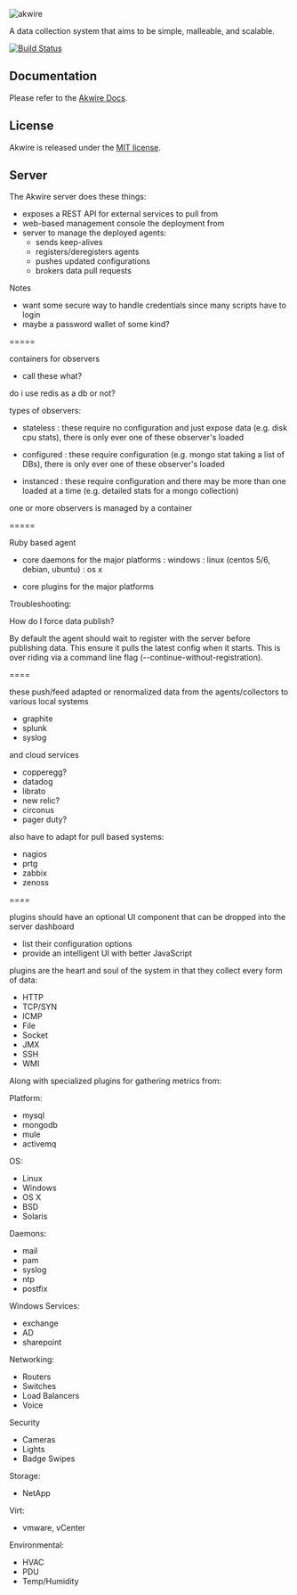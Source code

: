 ![akwire](https://raw.github.com/littlenag/akwire/master/akwire-logo.png)

A data collection system that aims to be simple, malleable, and scalable.

[![Build Status](https://secure.travis-ci.org/akwire/akwire.png)](https://travis-ci.org/akwire/akwire)

## Documentation
  Please refer to the [Akwire Docs](http://docs.akwireapp.org/).

## License
  Akwire is released under the [MIT license](https://raw.github.com/littlenag/akwire/master/MIT-LICENSE.txt).

## Server

  The Akwire server does these things:
  - exposes a REST API for external services to pull from
  - web-based management console the deployment from
  - server to manage the deployed agents:
    - sends keep-alives
    - registers/deregisters agents
    - pushes updated configurations
    - brokers data pull requests

Notes
 - want some secure way to handle credentials since many scripts have to login
 - maybe a password wallet of some kind?

=====

containers for observers
 - call these what?

do i use redis as a db or not?

types of observers:

 - stateless  : these require no configuration and just expose data (e.g. disk cpu stats), there is only ever one of these observer's loaded

 - configured : these require configuration (e.g. mongo stat taking a list of DBs), there is only ever one of these observer's loaded

 - instanced  : these require configuration and there may be more than one loaded at a time (e.g. detailed stats for a mongo collection)

one or more observers is managed by a container


=====

Ruby based agent
 - core daemons for the major platforms
  : windows
  : linux (centos 5/6, debian, ubuntu)
  : os x

 - core plugins for the major platforms

Troubleshooting:

How do I force data publish?

By default the agent should wait to register with the server before
publishing data. This ensure it pulls the latest config when it
starts. This is over riding via a command line flag
(--continue-without-registration).

====

these push/feed adapted or renormalized data from the agents/collectors to various local systems
 - graphite
 - splunk
 - syslog

and cloud services
 - copperegg?
 - datadog
 - librato
 - new relic?
 - circonus
 - pager duty?

also have to adapt for pull based systems:
 - nagios
 - prtg
 - zabbix
 - zenoss

====

plugins should have an optional UI component that can be dropped into the server dashboard
 - list their configuration options
 - provide an intelligent UI with better JavaScript

plugins are the heart and soul of the system in that they collect every form of data:
 - HTTP
 - TCP/SYN
 - ICMP
 - File
 - Socket
 - JMX
 - SSH
 - WMI

Along with specialized plugins for gathering metrics from:

Platform:
 - mysql
 - mongodb
 - mule
 - activemq

OS:
 - Linux
 - Windows
 - OS X
 - BSD
 - Solaris

Daemons:
 - mail
 - pam
 - syslog
 - ntp
 - postfix

Windows Services:
 - exchange
 - AD
 - sharepoint

Networking:
 - Routers
 - Switches
 - Load Balancers
 - Voice

Security
 - Cameras
 - Lights
 - Badge Swipes

Storage:
 - NetApp

Virt:
 - vmware, vCenter

Environmental:
 - HVAC
 - PDU
 - Temp/Humidity
